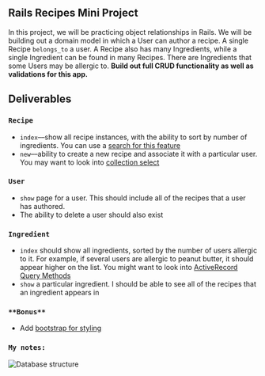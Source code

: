 ## Rails Recipes Mini Project

In this project, we will be practicing object relationships in Rails. We will be building out a domain model in which a User can author a recipe. A single Recipe `belongs_to` a user. A Recipe also has many Ingredients, while a single Ingredient can be found in many Recipes. There are Ingredients that some Users may be allergic to. **Build out full CRUD functionality as well as validations for this app.**

## Deliverables

### `Recipe`

- `index`––show all recipe instances, with the ability to sort by number of ingredients. You can use a [search for this feature](http://guides.rubyonrails.org/form_helpers.html#a-generic-search-form)
- `new`––ability to create a new recipe and associate it with a particular user. You may want to look into [collection select](http://api.rubyonrails.org/v5.2.0/classes/ActionView/Helpers/FormBuilder.html#method-i-collection_select)

### `User`

- `show` page for a user. This should include all of the recipes that a user has authored.
- The ability to delete a user should also exist

### `Ingredient`

- `index` should show all ingredients, sorted by the number of users allergic to it. For example, if several users are allergic to peanut butter, it should appear higher on the list. You might want to look into [ActiveRecord Query Methods](https://guides.rubyonrails.org/active_record_querying.html)
- `show` a particular ingredient. I should be able to see all of the recipes that an ingredient appears in

### `**Bonus**`

- Add [bootstrap for styling](https://getbootstrap.com/docs/4.1/getting-started/introduction/)


### `My notes:`

![Database structure](https://i.imgur.com/zRuelbZ.png)
